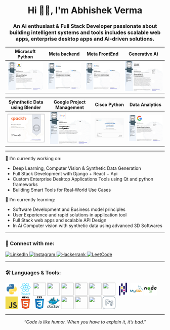 <h1 align="center">Hi 👋😊, I'm Abhishek Verma</h1>
<h3 align="center">An Ai enthusiast & Full Stack Developer passionate about building intelligent systems and tools includes scalable web apps, enterprise desktop apps and Ai-driven solutions.</h3>

| Microsoft Python | Meta backend | Meta FrontEnd | Generative Ai 
|-----------|-----------|-----------|-----------|
| ![My Image](./microsoft_python.jpg) | ![My Image](./meta_backend.jpg) | ![My Image](./meta_frontend.jpg) | ![My Image](./gen_ai.jpg) |

 Syhnthetic Data using Blender | Google Project Management | Cisco Python | Data Analytics |
|------------|-----------|-----------|-----------|
| ![My Image](./blender_3d.jpg) | ![My Image](./project_management.jpg) | ![My Image](./cisco_python.jpg)  | ![My Image](./data_analytics.jpg) |




---

🔭 I’m currently working on:
- Deep Learning, Computer Vision & Synthetic Data Generation
- Full Stack Development with Django + React + Api
- Custom Enterprise Desktop Applications Tools using Qt and python frameworks
- Building Smart Tools for Real-World Use Cases

🌱 I’m currently learning:
- Software Development and Business model principles
- User Experience and rapid solutions in application tool
- Full Stack web apps and scalable API Design
- In Ai Computer vision with synthetic data using advanced 3D Softwares
  

---

### 🤝 Connect with me:
<p align="left">
  <a href="https://linkedin.com/in/abhishek-verma-11729123a" target="_blank">
    <img src="https://raw.githubusercontent.com/rahuldkjain/github-profile-readme-generator/master/src/images/icons/Social/linked-in-alt.svg" alt="LinkedIn" height="30" width="40"/>
  </a>
  <a href="https://instagram.com/abhiiverma007" target="_blank">
    <img src="https://raw.githubusercontent.com/rahuldkjain/github-profile-readme-generator/master/src/images/icons/Social/instagram.svg" alt="Instagram" height="30" width="40"/>
  </a>
  <a href="https://www.hackerrank.com/abhiiverma007" target="_blank">
    <img src="https://raw.githubusercontent.com/rahuldkjain/github-profile-readme-generator/master/src/images/icons/Social/hackerrank.svg" alt="Hackerrank" height="30" width="40"/>
  </a>
  <a href="https://www.leetcode.com/abhiiverma007" target="_blank">
    <img src="https://raw.githubusercontent.com/rahuldkjain/github-profile-readme-generator/master/src/images/icons/Social/leet-code.svg" alt="LeetCode" height="30" width="40"/>
  </a>
</p>

---

### 🛠️ Languages & Tools:

<p align="left">
  <a href="https://www.python.org"><img src="https://raw.githubusercontent.com/devicons/devicon/master/icons/python/python-original.svg" width="40" height="40"/></a>
  <a href="https://reactjs.org/"><img src="https://raw.githubusercontent.com/devicons/devicon/master/icons/react/react-original-wordmark.svg" width="40" height="40"/></a>
  <a href="https://www.djangoproject.com/"><img src="https://cdn.worldvectorlogo.com/logos/django.svg" width="40" height="40"/></a>
  <a href="https://tailwindcss.com/"><img src="https://www.vectorlogo.zone/logos/tailwindcss/tailwindcss-icon.svg" width="40" height="40"/></a>
  <a href="https://www.qt.io/"><img src="https://upload.wikimedia.org/wikipedia/commons/0/0b/Qt_logo_2016.svg" width="40" height="40"/></a>
  <a href="https://www.tensorflow.org/"><img src="https://www.vectorlogo.zone/logos/tensorflow/tensorflow-icon.svg" width="40" height="40"/></a>
  <a href="https://pytorch.org/"><img src="https://www.vectorlogo.zone/logos/pytorch/pytorch-icon.svg" width="40" height="40"/></a>
  <a href="https://opencv.org/"><img src="https://www.vectorlogo.zone/logos/opencv/opencv-icon.svg" width="40" height="40"/></a>
  <a href="https://pandas.pydata.org/"><img src="https://raw.githubusercontent.com/devicons/devicon/master/icons/pandas/pandas-original.svg" width="40" height="40"/></a>
  <a href="https://www.mysql.com/"><img src="https://raw.githubusercontent.com/devicons/devicon/master/icons/mysql/mysql-original-wordmark.svg" width="40" height="40"/></a>
  <a href="https://nodejs.org/"><img src="https://raw.githubusercontent.com/devicons/devicon/master/icons/nodejs/nodejs-original-wordmark.svg" width="40" height="40"/></a>
  <a href="https://developer.mozilla.org/en-US/docs/Web/JavaScript"><img src="https://raw.githubusercontent.com/devicons/devicon/master/icons/javascript/javascript-original.svg" width="40" height="40"/></a>
  <a href="https://www.w3.org/html/"><img src="https://raw.githubusercontent.com/devicons/devicon/master/icons/html5/html5-original-wordmark.svg" width="40" height="40"/></a>
  <a href="https://www.w3schools.com/css/"><img src="https://raw.githubusercontent.com/devicons/devicon/master/icons/css3/css3-original-wordmark.svg" width="40" height="40"/></a>
  <a href="https://www.docker.com/"><img src="https://raw.githubusercontent.com/devicons/devicon/master/icons/docker/docker-original-wordmark.svg" width="40" height="40"/></a>
  <a href="https://git-scm.com/"><img src="https://www.vectorlogo.zone/logos/git-scm/git-scm-icon.svg" width="40" height="40"/></a>
  <a href="https://figma.com/"><img src="https://www.vectorlogo.zone/logos/figma/figma-icon.svg" width="40" height="40"/></a>
  <a href="https://www.blender.org/"><img src="https://download.blender.org/branding/community/blender_community_badge_white.svg" width="40" height="40"/></a>
  <a href="https://www.photoshop.com/"><img src="https://raw.githubusercontent.com/devicons/devicon/master/icons/photoshop/photoshop-line.svg" width="40" height="40"/></a>
</p>

---

<p align="center">
  <em>“Code is like humor. When you have to explain it, it’s bad.”</em>
</p>
